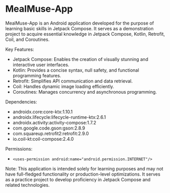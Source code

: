 # MealMuse-App

MealMuse-App is an Android application developed for the purpose of learning basic skills in Jetpack Compose. It serves as a demonstration project to acquire essential knowledge in Jetpack Compose, Kotlin, Retrofit, Coil, and Coroutines.

Key Features:
- Jetpack Compose: Enables the creation of visually stunning and interactive user interfaces.
- Kotlin: Provides a concise syntax, null safety, and functional programming features.
- Retrofit: Simplifies API communication and data retrieval.
- Coil: Handles dynamic image loading efficiently.
- Coroutines: Manages concurrency and asynchronous programming.

Dependencies:
- androidx.core:core-ktx:1.10.1
- androidx.lifecycle:lifecycle-runtime-ktx:2.6.1
- androidx.activity:activity-compose:1.7.2
- com.google.code.gson:gson:2.8.9
- com.squareup.retrofit2:retrofit:2.9.0
- io.coil-kt:coil-compose:2.4.0

Permissions:
- `<uses-permission android:name="android.permission.INTERNET"/>`

Note: This application is intended solely for learning purposes and may not have full-fledged functionality or production-level optimizations. It serves as a practice project to develop proficiency in Jetpack Compose and related technologies.

